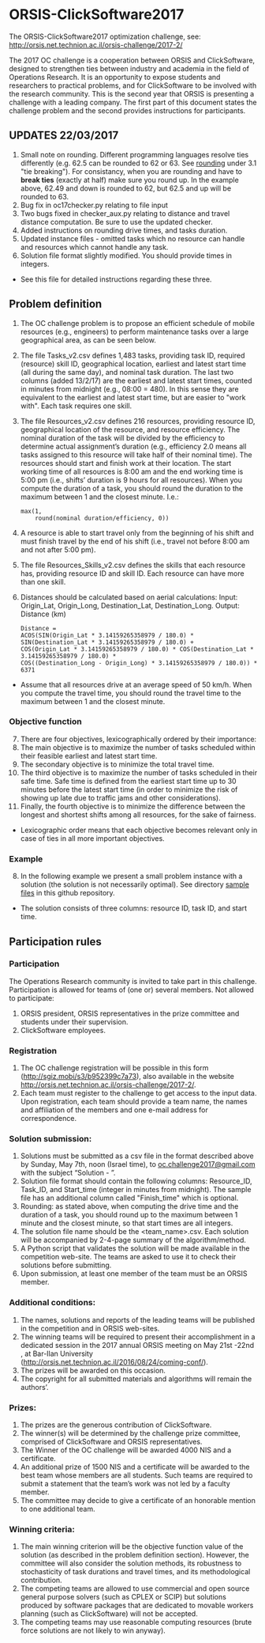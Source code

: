 ﻿# ORSIS-ClickSoftware2017
The ORSIS-ClickSoftware2017 optimization challenge, see: 
http://orsis.net.technion.ac.il/orsis-challenge/2017-2/

The 2017 OC challenge is a cooperation between ORSIS and ClickSoftware, designed to strengthen ties between industry and academia in the field of Operations Research. It is an opportunity to expose students and researchers to practical problems, and for ClickSoftware to be involved with the research community. This is the second year that ORSIS is presenting a challenge with a leading company. 
The first part of this document states the challenge problem and the second provides instructions for participants.

## UPDATES 22/03/2017
1. Small note on rounding. Different programming languages resolve ties differently (e.g. 62.5 can be rounded to 62 or 63. See [rounding](https://en.wikipedia.org/wiki/Rounding) under 3.1 "tie breaking"). For consistancy, when you are rounding and have to **break ties** (exactly at half) make sure you round up. In the example above, 62.49 and down is rounded to 62, but 62.5 and up will be rounded to 63. 
2. Bug fix in oc17checker.py relating to file input
3. Two bugs fixed in checker_aux.py relating to distance and travel distance computation. Be sure to use the updated checker.
4. Added instructions on rounding drive times, and tasks duration.
5. Updated instance files - omitted tasks which no resource can handle and resources which cannot handle any task.
6. Solution file format slightly modified. You should provide times in integers.
* See this file for detailed instructions regarding these three.

## Problem definition

1. The OC challenge problem is to propose an efficient schedule of mobile resources (e.g., engineers) to perform maintenance tasks over a large geographical area, as can be seen below. 

2. The file Tasks_v2.csv defines 1,483 tasks, providing task ID, required (resource) skill ID, geographical location, earliest and latest start time (all during the same day), and nominal task duration. The last two columns (added 13/2/17) are the earliest and latest start times, counted in minutes from midnight (e.g., 08:00 = 480). In this sense they are equivalent to the earliest and latest start time, but are easier to "work with". Each task requires one skill. 

3. The file Resources_v2.csv defines 216 resources, providing resource ID, geographical location of the resource, and resource efficiency. The nominal duration of the task will be divided by the efficiency to determine actual assignment’s duration (e.g., efficiency 2.0 means all tasks assigned to this resource will take half of their nominal time). The resources should start and finish work at their location. The start working time of all resources is 8:00 am and the end working time is 5:00 pm (i.e., shifts’ duration is 9 hours for all resources). When you compute the duration of a task, you should round the duration to the maximum between 1 and the closest minute. I.e.:
    ```
    max(1, 
        round(nominal duration/efficiency, 0))
    ```
4. A resource is able to start travel only from the beginning of his shift and must finish travel by the end of his shift (i.e., travel not before 8:00 am and not after 5:00 pm).

5. The file Resources_Skills_v2.csv defines the skills that each resource has, providing resource ID and skill ID. Each resource can have more than one skill.

6. Distances should be calculated based on aerial calculations:
   Input: Origin_Lat, Origin_Long, Destination_Lat, Destination_Long.
   Output: Distance (km)
    ```
    Distance = 
    ACOS(SIN(Origin_Lat * 3.14159265358979 / 180.0) * SIN(Destination_Lat * 3.14159265358979 / 180.0) + 
    COS(Origin_Lat * 3.14159265358979 / 180.0) * COS(Destination_Lat * 3.14159265358979 / 180.0) * 
    COS((Destination_Long - Origin_Long) * 3.14159265358979 / 180.0)) * 6371
    ```
* Assume that all resources drive at an average speed of 50 km/h. When you compute the travel time, you should round the travel time to the maximum between 1 and the closest minute.

### Objective function

7. There are four objectives, lexicographically ordered by their importance:
  1. The main objective is to maximize the number of tasks scheduled within their feasible earliest and latest start time. 
  2. The secondary objective is to minimize the total travel time.
  3. The third objective is to maximize the number of tasks scheduled in their safe time. Safe time is defined from the earliest start time up to 30 minutes before the latest start time (in order to minimize the risk of showing up late due to traffic jams and other considerations).
  4. Finally, the fourth objective is to minimize the difference between the longest and shortest shifts among all resources, for the sake of fairness. 

* Lexicographic order means that each objective becomes relevant only in case of ties in all more important objectives.  

### Example

8. In the following example we present a small problem instance with a solution (the solution is not necessarily optimal).  See directory [sample files](https://github.com/adisarid/ORSIS-ClickSoftware2017/tree/master/sample_files) in this github repository.
  * The solution consists of three columns: resource ID, task ID, and start time.

## Participation rules

### Participation 
The Operations Research community is invited to take part in this challenge. Participation is allowed for teams of (one or) several members. 
Not allowed to participate:  
1. ORSIS president, ORSIS representatives in the prize committee and students under their supervision. 
2. ClickSoftware employees. 

### Registration 
1. The OC challenge registration will be possible in this form (http://sgiz.mobi/s3/b952399c7a73), also available in the website http://orsis.net.technion.ac.il/orsis-challenge/2017-2/. 
2. Each team must register to the challenge to get access to the input data. Upon registration, each team should provide a team name, the names and affiliation of the members and one e-mail address for correspondence. 

### Solution submission: 
1. Solutions must be submitted as a csv file in the format described above by Sunday, May 7th, noon (Israel time), to oc.challenge2017@gmail.com with the subject “Solution - <Team name>”. 
2. Solution file format should contain the following columns: Resource_ID, Task_ID, and Start_time (integer in minutes from midnight). The sample file has an additional column called "Finish_time" which is optional.
3. Rounding: as stated above, when computing the drive time and the duration of a task, you should round up to the maximum between 1 minute and the closest minute, so that start times are all integers.
4. The solution file name should be the <team_name>.csv. Each solution will be accompanied by 2-4-page summary of the algorithm/method. 
5. A Python script that validates the solution will be made available in the competition web-site. The teams are asked to use it to check their solutions before submitting.
6. Upon submission, at least one member of the team must be an ORSIS member. 

### Additional conditions:
1. The names, solutions and reports of the leading teams will be published in the competition and in ORSIS web-sites.  
2. The winning teams will be required to present their accomplishment in a dedicated session in the 2017 annual ORSIS meeting on May 21st -22nd , at Bar-Ilan University (http://orsis.net.technion.ac.il/2016/08/24/coming-conf/). 
3. The prizes will be awarded on this occasion. 
4. The copyright for all submitted materials and algorithms will remain the authors’. 

### Prizes: 
1. The prizes are the generous contribution of ClickSoftware. 
2. The winner(s) will be determined by the challenge prize committee, comprised of ClickSoftware and ORSIS representatives.  
3. The Winner of the OC challenge will be awarded 4000 NIS and a certificate. 	  
4. An additional prize of 1500 NIS and a certificate will be awarded to the best team whose members are all students. Such teams are required to submit a statement that the team’s work was not led by a faculty member. 
5. The committee may decide to give a certificate of an honorable mention to one additional team. 

### Winning criteria: 
1. The main winning criterion will be the objective function value of the solution (as described in the problem definition section). However, the committee will also consider the solution methods, its robustness to stochasticity of task durations and travel times, and its methodological contribution. 
2. The competing teams are allowed to use commercial and open source general purpose solvers (such as CPLEX or SCIP) but solutions produced by software packages that are dedicated to movable workers planning (such as ClickSoftware) will not be accepted. 
3. The competing teams may use reasonable computing resources (brute force solutions are not likely to win anyway). 

